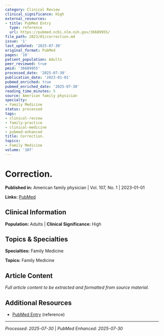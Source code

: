 ```yaml
---
category: Clinical Review
clinical_significance: High
external_resources:
- title: PubMed Entry
  type: reference
  url: https://pubmed.ncbi.nlm.nih.gov/36689955/
file_path: 2023/01/correction.md
issue: '1'
last_updated: '2025-07-30'
original_format: PubMed
pages: '10'
patient_population: Adults
peer_reviewed: true
pmid: '36689955'
processed_date: '2025-07-30'
publication_date: '2023-01-01'
pubmed_enriched: true
pubmed_enriched_date: '2025-07-30'
reading_time_minutes: 5
source: American family physician
specialty:
- Family Medicine
status: processed
tags:
- clinical-review
- family-practice
- clinical-medicine
- pubmed-enhanced
title: Correction.
topics:
- Family Medicine
volume: '107'
---
```


# Correction.

**Published in:** American family physician | Vol. 107, No. 1 | 2023-01-01

**Links:** [PubMed](https://pubmed.ncbi.nlm.nih.gov/36689955/)

## Clinical Information

**Population:** Adults | **Clinical Significance:** High

## Topics & Specialties

**Specialties:** Family Medicine

**Topics:** Family Medicine

## Article Content

*Full article content to be extracted and formatted from source material.*

## Additional Resources

- [PubMed Entry](https://pubmed.ncbi.nlm.nih.gov/36689955/) (reference)

---

*Processed: 2025-07-30* | *PubMed Enhanced: 2025-07-30*
